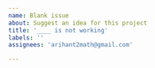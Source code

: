```yaml
---
name: Blank issue
about: Suggest an idea for this project
title: '____ is not working'
labels: ''
assignees: 'arihant2math@gmail.com'

---
```


